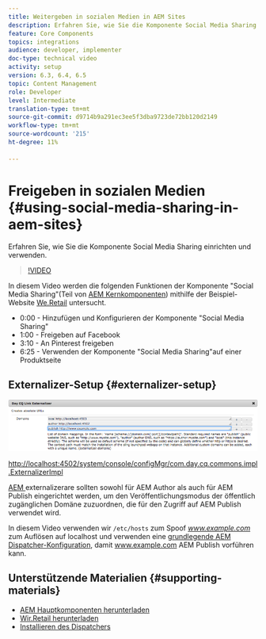 ```yaml
---
title: Weitergeben in sozialen Medien in AEM Sites
description: Erfahren Sie, wie Sie die Komponente Social Media Sharing einrichten und verwenden.
feature: Core Components
topics: integrations
audience: developer, implementer
doc-type: technical video
activity: setup
version: 6.3, 6.4, 6.5
topic: Content Management
role: Developer
level: Intermediate
translation-type: tm+mt
source-git-commit: d9714b9a291ec3ee5f3dba9723de72bb120d2149
workflow-type: tm+mt
source-wordcount: '215'
ht-degree: 11%

---
```



# Freigeben in sozialen Medien {#using-social-media-sharing-in-aem-sites}

Erfahren Sie, wie Sie die Komponente Social Media Sharing einrichten und verwenden.

>[!VIDEO](https://video.tv.adobe.com/v/18897/?quality=9&learn=on)

In diesem Video werden die folgenden Funktionen der Komponente &quot;Social Media Sharing&quot;(Teil von [AEM Kernkomponenten](https://docs.adobe.com/content/help/de-DE/experience-manager-core-components/using/introduction.html)) mithilfe der Beispiel-Website [We.Retail](https://github.com/Adobe-Marketing-Cloud/aem-sample-we-retail#weretail) untersucht.

* 0:00 - Hinzufügen und Konfigurieren der Komponente &quot;Social Media Sharing&quot;
* 1:00 - Freigeben auf Facebook
* 3:10 - An Pinterest freigeben
* 6:25 - Verwenden der Komponente &quot;Social Media Sharing&quot;auf einer Produktseite

## Externalizer-Setup {#externalizer-setup}

![Day CQ Link Externalizer](assets/externalizer.png)

[http://localhost:4502/system/console/configMgr/com.day.cq.commons.impl.ExternalizerImpl](http://localhost:4502/system/console/configMgr/com.day.cq.commons.impl.ExternalizerImpl)

[AEM ](https://helpx.adobe.com/experience-manager/6-5/sites/developing/using/externalizer.html) externalizerare sollten sowohl für AEM Author als auch für AEM Publish eingerichtet werden, um den Veröffentlichungsmodus der öffentlich zugänglichen Domäne zuzuordnen, die für den Zugriff auf AEM Publish verwendet wird.

In diesem Video verwenden wir `/etc/hosts` zum Spoof *www.example.com* zum Auflösen auf localhost und verwenden eine [grundlegende AEM Dispatcher-Konfiguration](https://docs.adobe.com/content/help/en/experience-manager-dispatcher/using/getting-started/dispatcher-install.html), damit www.example.com AEM Publish vorführen kann.

## Unterstützende Materialien {#supporting-materials}

* [AEM Hauptkomponenten herunterladen](https://github.com/adobe/aem-core-wcm-components/releases)
* [Wir.Retail herunterladen](https://github.com/Adobe-Marketing-Cloud/aem-sample-we-retail/releases)
* [Installieren des Dispatchers](https://docs.adobe.com/content/help/en/experience-manager-dispatcher/using/getting-started/dispatcher-install.html)
